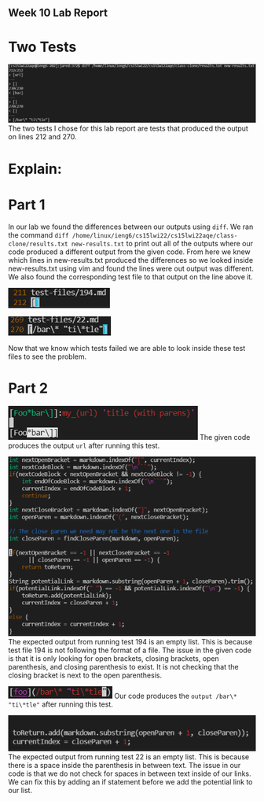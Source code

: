 ## Week 10 Lab Report

# Two Tests

![Two different output tests](Line212and270.PNG)
The two tests I chose for this lab report are tests that produced the output on lines 212 and 270. 

# Explain:
# Part 1
In our lab we found the differences between our outputs using `diff`. We ran the command `diff /home/linux/ieng6/cs15lwi22/cs15lwi22aqe/class-clone/results.txt new-results.txt`
to print out all of the outputs where our code produced a different output from the given code. From here we knew which lines in new-results.txt produced the differences so we
looked inside new-results.txt using vim and found the lines were out output was different. We also found the corresponding test file to that output on the line above it.

![Line 212](Line212Test.PNG)

![Line 270](Line270Test.PNG)

Now that we know which tests failed we are able to look inside these test files to see the problem.

# Part 2

![Test 194](Test194.PNG)
The given code produces the output `url` after running this test.

![Given Code's Issue To Fix](194Problem.PNG)
The expected output from running test 194 is an empty list. This is because test file 194 is not following the format of a file. The issue in the given code is that it is only
looking for open brackets, closing brackets, open parenthesis, and closing parenthesis to exist. It is not checking that the closing bracket is next to the open parenthesis.

![Test 22](Test22.PNG)
Our code produces the `output /bar\* "ti\*tle"` after running this test.

![Our Code's Issue To Fix](22Problem.PNG)
The expected output from running test 22 is an empty list. This is because there is a space inside the parenthesis in between text. The issue in our code is that we do not check
for spaces in between text inside of our links. We can fix this by adding an if statement before we add the potential link to our list.
